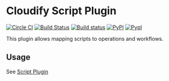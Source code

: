 # Cloudify Script Plugin

[![Circle CI](https://circleci.com/gh/cloudify-cosmo/cloudify-script-plugin/tree/master.svg?style=shield)](https://circleci.com/gh/cloudify-cosmo/cloudify-script-plugin/tree/master)
[![Build Status](https://travis-ci.org/cloudify-cosmo/cloudify-script-plugin.svg?branch=master)](https://travis-ci.org/cloudify-cosmo/cloudify-script-plugin)
[![Build status](https://ci.appveyor.com/api/projects/status/n1et1uvi85es3lt2/branch/master?svg=true)](https://ci.appveyor.com/project/Cloudify/cloudify-script-plugin/branch/master)
[![PyPI](http://img.shields.io/pypi/dm/cloudify-script-plugin.svg)](http://img.shields.io/pypi/dm/cloudify-script-plugin.svg)
[![PypI](http://img.shields.io/pypi/v/cloudify-script-plugin.svg)](http://img.shields.io/pypi/v/cloudify-script-plugin.svg)


This plugin allows mapping scripts to operations and workflows.

## Usage

See [Script Plugin](http://docs.getcloudify.org/latest/plugins/script/)
